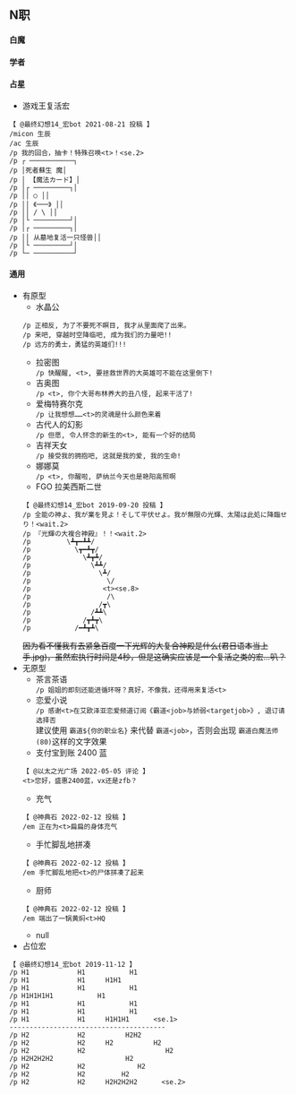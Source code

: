 ## N职
#### 白魔
#### 学者
#### 占星
+ 游戏王复活宏
```
【 @最终幻想14_宏bot 2021-08-21 投稿 】
/micon 生辰
/ac 生辰
/p 我的回合，抽卡！特殊召唤<t>！<se.2>
/p ┌ ───────────┐
/p │死者蘇生 魔│
/p │ 【魔法カード】│
/p │┌ ─────────┐│
/p ││ ○ ││
/p ││ 《───》 ││
/p ││ / \ ││
/p │└ ─────────┘│
/p │┌ ─────────┐│
/p ││ 从墓地复活一只怪兽││ 
/p │└ ─────────┘│
/p └─ ──────────┘
```
#### 通用
+ 有原型
    + 水晶公    
    ```
    /p 正相反, 为了不要死不瞑目, 我才从里面爬了出来。
    /p 来吧, 穿越时空降临吧, 成为我们的力量吧!!
    /p 远方的勇士，勇猛的英雄们!!!
    ```
    + 拉密图     
    `/p 快醒醒, <t>, 要拯救世界的大英雄可不能在这里倒下!`
    + 吉奥图     
    `/p <t>, 你个大哥布林养大的丑八怪, 起来干活了!`
    + 爱梅特赛尔克     
    `/p 让我想想……<t>的灵魂是什么颜色来着`
    + 古代人的幻影     
     `/p 但愿, 令人怀念的新生的<t>, 能有一个好的结局`    
    + 吉祥天女     
    `/p 接受我的拥抱吧, 这就是我的爱, 我的生命!`    
    + 娜娜莫    
    `/p <t>, 你醒啦, 萨纳兰今天也是艳阳高照啊`
    + FGO 拉美西斯二世
    ```
    【 @最终幻想14_宏bot 2019-09-20 投稿 】
    /p 全能の神よ、我が業を見よ！そして平伏せよ。我が無限の光輝、太陽は此処に降臨せり！<wait.2>
    /p 『光輝の大複合神殿』！！<wait.2>
    /p         \┻┳━┻┻/
    /p           \┳━┻┳/
    /p             \┻┳┻/
    /p               \┻┻/
    /p                 \┻/
    /p                   \/
    /p                  <t><se.8>
    /p                   /\
    /p                 /┳\
    /p               /┻┻\
    /p             /┳┻┳\
    /p           /━┻┳┻\
    ```
    ~~因为看不懂我有去紧急百度一下光辉的大复合神殿是什么(君日语本当上手.jpg)，虽然宏执行时间是4秒，但是这确实应该是一个复活之类的宏...叭？~~
+ 无原型
    + 茶言茶语    
    `/p 姐姐的即刻还能进循环呀？真好，不像我，还得用来复活<t>`
    + 恋爱小说    
    `/p 感谢<t>在艾欧泽亚恋爱频道订阅《霸道<job>与娇弱<targetjob>》, 退订请选择否`    
    建议使用 `霸道${你的职业名}` 来代替 `霸道<job>`，否则会出现 `霸道白魔法师(80)`这样的文字效果
    + 支付宝到账 2400 蓝
    ```
    【 @以太之光广场 2022-05-05 评论 】
    <t>您好，盛惠2400蓝，vx还是zfb？
    ```
    + 充气
    ```
    【 @神典石 2022-02-12 投稿 】
    /em 正在为<t>扁扁的身体充气
    ```
    + 手忙脚乱地拼凑
    ```
    【 @神典石 2022-02-12 投稿 】
    /em 手忙脚乱地把<t>的尸体拼凑了起来
    ```
    + 厨师
    ```
    【 @神典石 2022-02-12 投稿 】
    /em 端出了一锅黄焖<t>HQ
    ```
    + null
+ 占位宏
```
【 @最终幻想14_宏bot 2019-11-12 】
/p H1            H1           H1
/p H1            H1     H1H1
/p H1            H1           H1
/p H1H1H1H1           H1
/p H1            H1           H1
/p H1            H1           H1
/p H1            H1     H1H1H1      <se.1> 
---------------------------------------
/p H2            H2          H2H2
/p H2            H2     H2          H2
/p H2            H2                    H2
/p H2H2H2H2                  H2
/p H2            H2             H2
/p H2            H2         H2
/p H2            H2     H2H2H2H2      <se.2>
```
